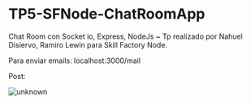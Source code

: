 # TP5-SFNode-ChatRoomApp

Chat Room con Socket io, Express, NodeJs ~ Tp realizado por Nahuel Disiervo, Ramiro Lewin para Skill Factory Node.

Para enviar emails: localhost:3000/mail

Post: 

![unknown](https://user-images.githubusercontent.com/105057681/196241430-23334708-2589-4d12-b113-8c852327b920.png)
